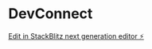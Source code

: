 # DevConnect

[Edit in StackBlitz next generation editor ⚡️](https://stackblitz.com/~/github.com/LucasVizcaino/DevConnect)